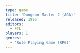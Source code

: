 ```yaml
---
type: game
title: 'Dungeon Master 2 (AGA)'
released: 1995
editors: 
  - FTL
players: 1
genres:
  - 'Role Playing Game (RPG)'
---
```

